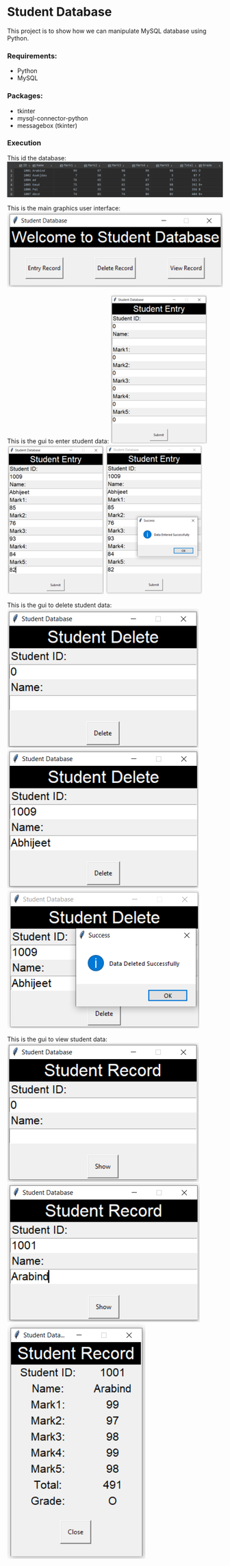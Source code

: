 # Student Database
This project is to show how we can manipulate MySQL database using Python.

### Requirements:
* Python
* MySQL

### Packages:
* tkinter
* mysql-connector-python
* messagebox (tkinter)

### Execution
This id the database:
![Database](https://github.com/arabind-meher/student_database/blob/master/Screenshot/DB1.png)

This is the main graphics user interface:
![Main](https://github.com/arabind-meher/student_database/blob/master/Screenshot/Main.png)

This is the gui to enter student data:
![Entry](https://github.com/arabind-meher/student_database/blob/master/Screenshot/Entry.png)
![Entry](https://github.com/arabind-meher/student_database/blob/master/Screenshot/Entry2.png)
![Entry](https://github.com/arabind-meher/student_database/blob/master/Screenshot/Entry3.png)

This is the gui to delete student data:
![Delete](https://github.com/arabind-meher/student_database/blob/master/Screenshot/Delete.png)
![Delete](https://github.com/arabind-meher/student_database/blob/master/Screenshot/Delete2.png)
![Delete](https://github.com/arabind-meher/student_database/blob/master/Screenshot/Delete3.png)

This is the gui to view student data:
![View](https://github.com/arabind-meher/student_database/blob/master/Screenshot/View.png)
![View](https://github.com/arabind-meher/student_database/blob/master/Screenshot/View2.png)
![View](https://github.com/arabind-meher/student_database/blob/master/Screenshot/View3.png)
